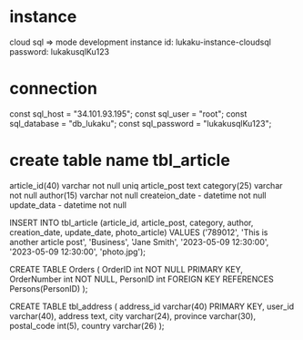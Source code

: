 # instance
cloud sql => mode development
instance id: lukaku-instance-cloudsql
password: lukakusqlKu123

# connection
const sql_host = "34.101.93.195";
const sql_user = "root";
const sql_database = "db_lukaku";
const sql_password = "lukakusqlKu123";

# create table name tbl_article
article_id(40) varchar not null uniq
article_post text
category(25) varchar not null
author(15) varchar not null
createion_date - datetime not null
update_data - datetime not null


INSERT INTO tbl_article (article_id, article_post, category, author, creation_date, update_date, photo_article)
VALUES ('789012', 'This is another article post', 'Business', 'Jane Smith', '2023-05-09 12:30:00', '2023-05-09 12:30:00', 'photo.jpg');

CREATE TABLE Orders (
    OrderID int NOT NULL PRIMARY KEY,
    OrderNumber int NOT NULL,
    PersonID int FOREIGN KEY REFERENCES Persons(PersonID)
);


CREATE TABLE tbl_address (
    address_id varchar(40) PRIMARY KEY,
    user_id varchar(40),
    address text,
    city varchar(24),
    province varchar(30),
    postal_code int(5),
    country varchar(26)
);
